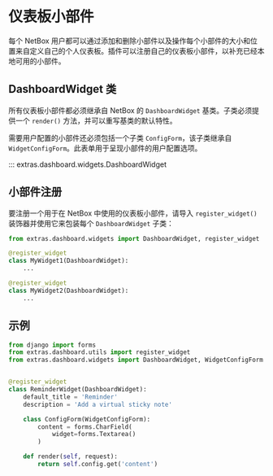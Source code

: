 # 仪表板小部件

每个 NetBox 用户都可以通过添加和删除小部件以及操作每个小部件的大小和位置来自定义自己的个人仪表板。插件可以注册自己的仪表板小部件，以补充已经本地可用的小部件。

## DashboardWidget 类

所有仪表板小部件都必须继承自 NetBox 的 `DashboardWidget` 基类。子类必须提供一个 `render()` 方法，并可以重写基类的默认特性。

需要用户配置的小部件还必须包括一个子类 `ConfigForm`，该子类继承自 `WidgetConfigForm`。此表单用于呈现小部件的用户配置选项。

::: extras.dashboard.widgets.DashboardWidget

## 小部件注册

要注册一个用于在 NetBox 中使用的仪表板小部件，请导入 `register_widget()` 装饰器并使用它来包装每个 `DashboardWidget` 子类：

```python
from extras.dashboard.widgets import DashboardWidget, register_widget

@register_widget
class MyWidget1(DashboardWidget):
    ...

@register_widget
class MyWidget2(DashboardWidget):
    ...
```

## 示例

```python
from django import forms
from extras.dashboard.utils import register_widget
from extras.dashboard.widgets import DashboardWidget, WidgetConfigForm


@register_widget
class ReminderWidget(DashboardWidget):
    default_title = 'Reminder'
    description = 'Add a virtual sticky note'

    class ConfigForm(WidgetConfigForm):
        content = forms.CharField(
            widget=forms.Textarea()
        )

    def render(self, request):
        return self.config.get('content')
```
